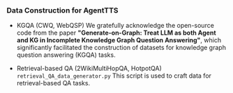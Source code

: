 ### Data Construction for AgentTTS
+ KGQA (CWQ, WebQSP)
We gratefully acknowledge the open-source code from the paper
**"Generate-on-Graph: Treat LLM as both Agent and KG in Incomplete Knowledge Graph Question Answering"**,
which significantly facilitated the construction of datasets for knowledge graph question answering (KGQA) tasks.

+ Retrieval-based QA (2WikiMultiHopQA, HotpotQA)
`retrieval_QA_data_generator.py` This script is used to craft data for retrieval-based QA tasks.
